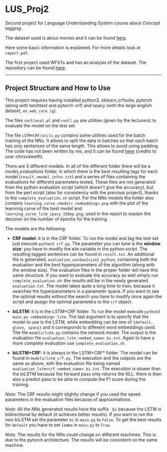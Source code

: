 # LUS_Proj2

Second project for Language Understanding System course about *Concept tagging*.

The dataset used is about movies and it can be found [here](https://github.com/esrel/NL2SparQL4NLU).

Here some basic information is explained. For more details look at `report.pdf`.

The first project used WFSTs and has an analysis of the dataset. The repository can be found [here](https://github.com/Svidon/LUS_Project1).

---

## Project Structure and How to Use

This project requires having installed python3, sklearn_crfsuite, pytorch (along with torchtext and pytorch-crf) and spacy (with the large english dataset, `en_web_core_lg`).

The files `conlleval.pl` and `conll.py` are utilities (given by the lecturers) to evaluate the model on the test set.

The file `LSTM+CRF/utils.py` contains some utilities used for the batch training of the NNs. It allows to split the data in batches so that each batch has only sentences of the same length. This allows to avoid using padding. The code has not been written by me, and it can be found [here](https://github.com/chrisvdweth/ml-toolkit/blob/master/pytorch/utils/data/text/dataset.py) (credits to user *chrisvdweth*).

There are 3 different models. In all of the different folder there will be a *model_evaluations* folder, in which there is the best resulting tags for each model (`result_<model_info>.txt`) and a series of files containing the evaluations for different parameters tested. These files are not generated from the python evaluation script (which doesn't give the accuracy), but from the perl script (also for consistency with the previous project), thanks to the `complete_evaluation.sh` script. For the NNs models the folder also contains `learning_curve_<model>_<embedding>.png` with the plot of the learninig curve of the best model and `learning_curve_lstm_spacy_150ep.png`, used in the report to explain the decision on the number of epochs for the training.

The models are the following:

* **CRF model:** it is in the *CRF* folder. To run the model and tag the test set just execute `python3 crf.py`. The parameter you can tune is the **window size**: you have to modify the `WIN` variable in the python script. The resulting tagged sentences can be found in `result.txt`. An additional file is generated, `evaluation_window{size}_python`, containing both the evaluation and the best hyperparameters of the algorithm (along with the window size). The evaluation files in the proper folder will have this same structure. If you want to evaluate the accuracy as well simply run `complete_evaluation.sh`: the results will be in the newly generated `evaluation.txt`. The model takes quite a long time to train, because it searches the hyperparameters in a parameter space. If you want to see the optimal results without the search you have to modify once again the script and assign the optimal parameters to the `crf` object.

* **biLSTM:** it is in the *LSTM+CRF* folder. To run the model execute `python3 main.py <embedding> lstm`. The last argument is to specify that the model to use is the LSTM, while embedding can be one of `{default, glove, spacy}` and it corresponds to different word embeddings used. The file `models/lstm.py` contains the network model. The output is the evaluation file `evaluation_lstm_<embed_name>_bi.txt`. Again to have a more complete evaluation use `complete_evaluation.sh`.

* **biLSTM+CRF:** it is always in the LSTM+CRF* folder. The model can be found in `models/lstm_crf.py`. The execution and the outputs are the same as above, with the evaluation file being named `evaluation_lstm+crf_<embed_name>_bi.txt`. The execution is slower than the biLSTM because the forward pass only returns the NLL: there is then also a predict pass to be able to compute the F1 score during the training.

*Note:* The CRF results might slightly change if you used the saved parameters in the evaluation files because of approximations.

*Note:* All the NNs generated results have the suffix `_bi` because the LSTM is bidirectional by default (it achieves better results). If you want to run the non-biLSTM set the parameter `bi` in `main.py` to `False`. To get the best results for `default` you have to set `lemma` in `main.py` to `True`.

*Note:* The results for the NNs could change on different machines. This is due to the pytorch architecture. The results will be consistent on the same machine.